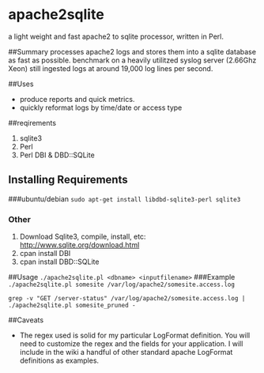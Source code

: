 apache2sqlite
=============
a light weight and fast apache2 to sqlite processor, written in Perl. 

##Summary
processes apache2 logs and stores them into a sqlite database 
as fast as possible. benchmark on a heavily utilitzed 
syslog server (2.66Ghz Xeon) still ingested logs at 
around 19,000 log lines per second. 

##Uses
* produce reports and quick metrics.
* quickly reformat logs by time/date or access type
  
##reqirements
1. sqlite3
2. Perl
3. Perl DBI & DBD::SQLite

## Installing Requirements
###ubuntu/debian
`sudo apt-get install libdbd-sqlite3-perl sqlite3`
### Other
1. Download Sqlite3, compile, install, etc: http://www.sqlite.org/download.html
2. cpan install DBI
3. cpan install DBD::SQLite

##Usage
`./apache2sqlite.pl <dbname> <inputfilename>`
###Example
`./apache2sqlite.pl somesite /var/log/apache2/somesite.access.log`

`grep -v "GET /server-status" /var/log/apache2/somesite.access.log | ./apache2sqlite.pl somesite_pruned -`

##Caveats
* The regex used is solid for my particular LogFormat definition. You will need to customize the regex and the fields for your application. I will include in the wiki a handful of other standard apache LogFormat definitions as examples.


